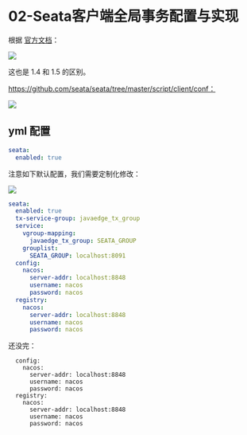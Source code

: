# 02-Seata客户端全局事务配置与实现

根据 [官方文档](https://seata.io/zh-cn/docs/ops/deploy-guide-beginner.html)：

![](https://img-blog.csdnimg.cn/2b56b88e0f784238bf86958cb16f7e1a.png)

这也是 1.4 和 1.5 的区别。

https://github.com/seata/seata/tree/master/script/client/conf：

![](https://img-blog.csdnimg.cn/464bf94135d744c1b05730d0d1a6aa46.png)

## yml 配置

```yml
seata:
  enabled: true
```

注意如下默认配置，我们需要定制化修改：

![](https://img-blog.csdnimg.cn/b66ec259ef6940799c6d33b42a173522.png)

```yml
seata:
  enabled: true
  tx-service-group: javaedge_tx_group
  service:
    vgroup-mapping:
      javaedge_tx_group: SEATA_GROUP
    grouplist:
      SEATA_GROUP: localhost:8091
  config:
    nacos:
      server-addr: localhost:8848
      username: nacos
      password: nacos
  registry:
    nacos:
      server-addr: localhost:8848
      username: nacos
      password: nacos
```

还没完：

```
  config:
    nacos:
      server-addr: localhost:8848
      username: nacos
      password: nacos
  registry:
    nacos:
      server-addr: localhost:8848
      username: nacos
      password: nacos
```

